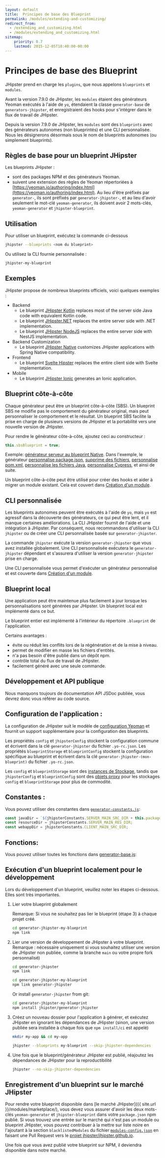```yaml
---
layout: default
title:  Principes de base des Blueprint
permalink: /modules/extending-and-customizing/
redirect_from:
  - /extending_and_customizing.html
  - /modules/extending_and_customizing.html
sitemap:
    priority: 0.7
    lastmod: 2015-12-05T18:40:00-00:00
---
```


# <i class="fa fa-cube"></i> Principes de base des Blueprint

JHipster prend en charge les `plugins`, que nous appelons `blueprints` et `modules`.

Avant la version 7.9.0 de JHipster, les `modules` étaient des générateurs Yeoman exécutés à l'aide de `yo`, étendaient la classe `generator-base` de `generators-jhipster`, et enregistraient des hooks pour s'intégrer dans le flux de travail de JHipster.

Depuis la version 7.9.0 de JHipster, les `modules` sont des `blueprints` avec des générateurs autonomes (non blueprintés) et une CLI personnalisée.
Nous les désignerons désormais sous le nom de blueprints autonomes (ou simplement blueprints).

## Règles de base pour un blueprint JHipster

Les blueprints JHipster :

- sont des packages NPM et des générateurs Yeoman.
- suivent une extension des règles de Yeoman répertoriées à [https://yeoman.io/authoring/index.html](https://yeoman.io/authoring/index.html). Au lieu d'être préfixés par `generator-`, ils sont préfixés par `generator-jhipster-`, et au lieu d'avoir seulement le mot-clé `yeoman-generator`, ils doivent avoir 2 mots-clés, `yeoman-generator` et `jhipster-blueprint`.

## Utilisation

Pour utiliser un blueprint, exécutez la commande ci-dessous

```bash
jhipster --blueprints <nom du blueprint>
```

Ou utilisez la CLI fournie personnalisée :

```bash
jhipster-my-blueprint
```

## Exemples

JHipster propose de nombreux blueprints officiels, voici quelques exemples :

- Backend
  - Le blueprint [JHipster Kotlin](https://github.com/jhipster/jhipster-kotlin)  replaces most of the server side Java code with equivalent Kotlin code.
  - Le blueprint [JHipster.NET](https://github.com/jhipster/jhipster-dotnetcore)  replaces the entire server side with .NET implementation.
  - Le blueprint [JHipster NodeJS](https://github.com/jhipster/generator-jhipster-nodejs)  replaces the entire server side with NestJS implementation.
- Backend Customization
  - Le blueprint [JHipster Native](https://github.com/jhipster/generator-jhipster-native)  customizes JHipster applications with Spring Native compatibility.
- Frontend
  - Le blueprint [Svelte Hipster](https://github.com/jhipster/generator-jhipster-svelte)  replaces the entire client side with Svelte implementation.
- Mobile
  - Le blueprint [JHipster Ionic](https://github.com/jhipster/generator-jhipster-ionic)  generates an Ionic application.

## Blueprint côte-à-côte

Chaque générateur peut être un blueprint côte-à-côte (SBS). Un blueprint SBS ne modifie pas le comportement du générateur original, mais peut personnaliser le comportement et le résultat.
Un blueprint SBS facilite la prise en charge de plusieurs versions de JHipster et la portabilité vers une nouvelle version de JHipster.

Pour rendre le générateur côte-à-côte, ajoutez ceci au constructeur :

```js
this.sbsBlueprint = true;
```

Exemple: [générateur serveur au blueprint Native](https://github.com/jhipster/generator-jhipster-native/blob/bb9c042f6bc70a26ba8037e951c93dc1d1820983/generators/server/generator.mjs#L17).
Dans l'exemple, le générateur [personnalise package.json](https://github.com/jhipster/generator-jhipster-native/blob/bb9c042f6bc70a26ba8037e951c93dc1d1820983/generators/server/generator.mjs#L26-L35), [supprime des fichiers](https://github.com/jhipster/generator-jhipster-native/blob/bb9c042f6bc70a26ba8037e951c93dc1d1820983/generators/server/generator.mjs#L37-L40), [personnalise pom.xml](https://github.com/jhipster/generator-jhipster-native/blob/bb9c042f6bc70a26ba8037e951c93dc1d1820983/generators/server/generator.mjs#L42-L186), [personnalise les fichiers Java](https://github.com/jhipster/generator-jhipster-native/blob/bb9c042f6bc70a26ba8037e951c93dc1d1820983/generators/server/generator.mjs#L211-L307), [personnalise Cypress](https://github.com/jhipster/generator-jhipster-native/blob/bb9c042f6bc70a26ba8037e951c93dc1d1820983/generators/server/generator.mjs#L321-L329), et ainsi de suite.

Un blueprint côte-à-côte peut être utilisé pour créer des hooks et aider à migrer un module existant. Cela est couvert dans [Création d'un module](/modules/creating-a-module).

## CLI personnalisée

Les blueprints autonomes peuvent être exécutés à l'aide de `yo`, mais `yo` est agressif dans la découverte des générateurs, ce qui peut être lent, et il manque certaines améliorations. La CLI JHipster fournit de l'aide et une intégration à JHipster.
Par conséquent, nous recommandons d'utiliser la CLI `jhipster` ou de créer une CLI personnalisée basée sur `generator-jhipster`.

La commande `jhipster` exécute la version `generator-jhipster` que vous avez installée globalement. Une CLI personnalisée exécutera le `generator-jhipster` dépendant et s'assurera d'utiliser la version `generator-jhipster` prise en charge.

Une CLI personnalisée vous permet d'exécuter un générateur personnalisé et est couverte dans [Création d'un module](/modules/creating-a-module).

## Blueprint local

Une application peut être maintenue plus facilement à jour lorsque les personnalisations sont générées par JHipster. Un blueprint local est implémenté dans ce but.

Le blueprint entier est implémenté à l'intérieur du répertoire `.blueprint` de l'application.

Certains avantages :
- évite ou réduit les conflits lors de la régénération et de la mise à niveau.
- permet de modifier en masse les fichiers d'entités.
- n'a pas besoin d'être publié dans un dépôt npm.
- contrôle total du flux de travail de JHipster.
- facilement généré avec une seule commande.

## Développement et API publique

Nous manquons toujours de documentation API JSDoc publiée, vous devrez donc vous référer au code source.

## Configuration de l'application :

La configuration de JHipster suit le modèle de [configuration Yeoman](https://yeoman.io/authoring/storage.html) et fournit un support supplémentaire pour la configuration des blueprints.

Les propriétés `config` et `jhipsterConfig` stockent la configuration commune et écrivent dans la clé `generator-jhipster` du fichier `.yo-rc.json`.
Les propriétés `blueprintStorage` et `blueprintConfig` stockent la configuration spécifique au blueprint et écrivent dans la clé `generator-jhipster-(mon-blueprint)` du fichier `.yo-rc.json`.

Les `config` et `blueprintStorage` sont des [instances de Stockage](https://yeoman.github.io/generator/Storage.html), tandis que `jhipsterConfig` et `blueprintConfig` sont des [objets proxy](https://yeoman.github.io/generator/Storage.html#createProxy) pour les stockages `config` et `blueprintStorage` pour plus de commodité.

## Constantes :

Vous pouvez utiliser des constantes dans [`generator-constants.js`](https://github.com/jhipster/generator-jhipster/blob/main/generators/generator-constants.js):

```javascript
const javaDir = `${jhipsterConstants.SERVER_MAIN_SRC_DIR + this.packageFolder}/`;
const resourceDir = jhipsterConstants.SERVER_MAIN_RES_DIR;
const webappDir = jhipsterConstants.CLIENT_MAIN_SRC_DIR;
```

## Fonctions:

Vous pouvez utiliser toutes les fonctions dans [generator-base.js](https://github.com/jhipster/generator-jhipster/blob/main/generators/generator-base.js):

## Exécution d'un blueprint localement pour le développement

Lors du développement d'un blueprint, veuillez noter les étapes ci-dessous. Elles sont très importantes.

1. Lier votre blueprint globalement

    Remarque: Si vous ne souhaitez pas lier le blueprint (étape 3) à chaque projet créé.

    ```bash
    cd generator-jhipster-my-blueprint
    npm link
    ```

1. Lier une version de développement de JHipster à votre blueprint. Remarque : nécessaire uniquement si vous souhaitez utiliser une version de JHipster non publiée, comme la branche  `main` ou votre propre fork personnalisé)

    ```bash
    cd generator-jhipster
    npm link

    cd generator-jhipster-my-blueprint
    npm link generator-jhipster
    ```

    Or install `generator-jhipster` from git:

    ```bash
    cd generator-jhipster-my-blueprint
    npm install jhipster/generator-jhipster
    ```

1. Créez un nouveau dossier pour l'application à générer, et exécutez JHipster en ignorant les dépendances de JHipster (sinon, une version publiée sera installée à chaque fois que `npm install/ci` est appelé)

    ```bash
    mkdir my-app && cd my-app

    jhipster --blueprints my-blueprint --skip-jhipster-dependencies
    ```

1. Une fois que le blueprint/générateur JHipster est publié, réajoutez les dépendances de JHipster pour la reproductibilité

    ```bash
    jhipster --no-skip-jhipster-dependencies
    ```

## Enregistrement d'un blueprint sur le marché JHipster

Pour rendre votre blueprint disponible dans [le marché JHipster]({{ site.url }}/modules/marketplace/), vous devez vous assurer d'avoir les deux mots-clés `yeoman-generator` et `jhipster-blueprint` dans votre `package.json` npm publié.
Si vous trouvez une entrée sur le marché qui n'est pas un module ou blueprint JHipster, vous pouvez contribuer à la mettre sur liste noire en l'ajoutant à la section `blacklistedModules` du fichier [`modules-config.json`](https://github.com/jhipster/jhipster.github.io/blob/main/modules/marketplace/data/modules-config.json) en faisant une Pull Request vers le [projet jhipster/jhipster.github.io](https://github.com/jhipster/jhipster.github.io).


Une fois que vous avez publié votre blueprint sur NPM, il deviendra disponible dans notre marché.

